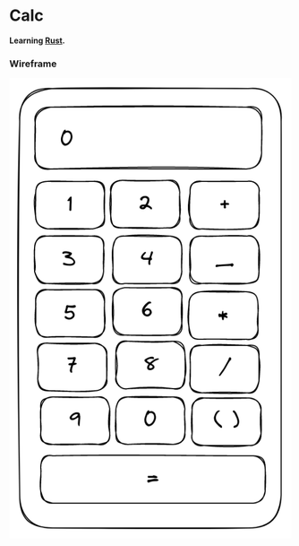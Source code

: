 # Calc
**Learning [Rust](https://www.rust-lang.org/).**

### Wireframe
![Wireframe](docs/design/wireframe.png)

